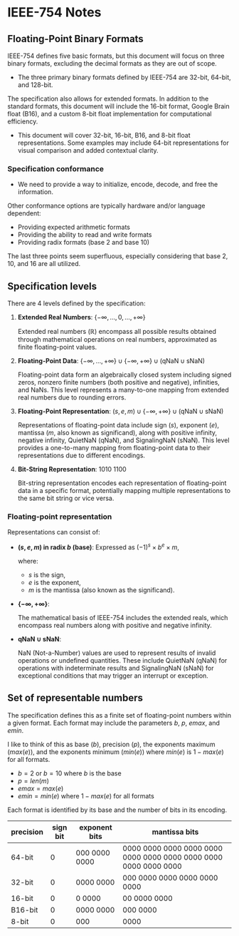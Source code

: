 # IEEE-754 Notes

## Floating-Point Binary Formats

IEEE-754 defines five basic formats, but this document will focus on three binary formats, excluding the decimal formats as they are out of scope.

- The three primary binary formats defined by IEEE-754 are 32-bit, 64-bit, and 128-bit.

The specification also allows for extended formats. In addition to the standard formats, this document will include the 16-bit format, Google Brain float (B16), and a custom 8-bit float implementation for computational efficiency.

- This document will cover 32-bit, 16-bit, B16, and 8-bit float representations. Some examples may include 64-bit representations for visual comparison and added contextual clarity.

### Specification conformance

- We need to provide a way to initialize, encode, decode, and free the information.

Other conformance options are typically hardware and/or language dependent:

- Providing expected arithmetic formats
- Providing the ability to read and write formats
- Providing radix formats (base 2 and base 10)

The last three points seem superfluous, especially considering that base 2, 10, and 16 are all utilized.

## Specification levels

There are 4 levels defined by the specification:

1. **Extended Real Numbers**: $\{-\infty, \dots, 0, \dots, +\infty\}$

   Extended real numbers ($\mathbb{R}$) encompass all possible results obtained through mathematical operations on real numbers, approximated as finite floating-point values.

2. **Floating-Point Data**: $\{-\infty, \dots, +\infty\} \cup \{-\infty, +\infty\} \cup (\text{qNaN} \cup \text{sNaN})$

   Floating-point data form an algebraically closed system including signed zeros, nonzero finite numbers (both positive and negative), infinities, and NaNs. This level represents a many-to-one mapping from extended real numbers due to rounding errors.

3. **Floating-Point Representation**: $(s, e, m) \cup \{-\infty, +\infty\} \cup (\text{qNaN} \cup \text{sNaN})$

   Representations of floating-point data include sign ($s$), exponent ($e$), mantissa ($m$, also known as significand), along with positive infinity, negative infinity, QuietNaN (qNaN), and SignalingNaN (sNaN). This level provides a one-to-many mapping from floating-point data to their representations due to different encodings.

4. **Bit-String Representation**: $1010 \ 1100$

   Bit-string representation encodes each representation of floating-point data in a specific format, potentially mapping multiple representations to the same bit string or vice versa.

### Floating-point representation

Representations can consist of:

- **$(s, e, m)$ in radix $b$ (base)**: Expressed as $(-1)^s \times b^e \times m$,
  
  where:
  - $s$ is the sign,
  - $e$ is the exponent,
  - $m$ is the mantissa (also known as the significand).

- **$\{-\infty, +\infty\}$**: 

  The mathematical basis of IEEE-754 includes the extended reals, which encompass real numbers along with positive and negative infinity.

- **$\text{qNaN} \cup \text{sNaN}$**:

  NaN (Not-a-Number) values are used to represent results of invalid operations or undefined quantities. These include QuietNaN (qNaN) for operations with indeterminate results and SignalingNaN (sNaN) for exceptional conditions that may trigger an interrupt or exception.

## Set of representable numbers

The specification defines this as a finite set of floating-point numbers within a given format. Each format may include the parameters $b$, $p$, $emax$, and $emin$.

I like to think of this as base ($b$), precision ($p$), the exponents maximum ($max(e)$), and the exponents minimum ($min(e)$) where $min(e)$ is $1 - max(e)$ for all formats.

- $b = 2$ or $b = 10$ where $b$ is the base
- $p = len(m)$
- $emax = max(e)$
- $emin = min(e)$ where $1 - max(e)$ for all formats

Each format is identified by its base and the number of bits in its encoding.

| precision | sign bit | exponent bits     | mantissa bits                                                    |
| --------- | -------- | ----------------- | ---------------------------------------------------------------- |
| 64-bit    | 0        | 000 0000 0000     | 0000 0000 0000 0000 0000 0000 0000 0000 0000 0000 0000 0000 0000 |
| 32-bit    | 0        |     0000 0000     |                                     000 0000 0000 0000 0000 0000 |
| 16-bit    | 0        |        0 0000     |                                                     00 0000 0000 |
| B16-bit   | 0        |     0000 0000     |                                                         000 0000 |
| 8-bit     | 0        |           000     |                                                             0000 |

